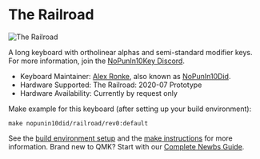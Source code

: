 # The Railroad

![The Railroad](https://i.imgur.com/B8OjXmyl.jpg)

A long keyboard with ortholinear alphas and semi-standard modifier keys. For more information, join the [NoPunIn10Key Discord](https://discord.gg/sku2Y6w).

* Keyboard Maintainer: [Alex Ronke](https://diplomacyvariants.wordpress.com/), also known as [NoPunIn10Did](https://github.com/nopunin10did). 
* Hardware Supported: The Railroad: 2020-07 Prototype
* Hardware Availability: Currently by request only

Make example for this keyboard (after setting up your build environment):

    make nopunin10did/railroad/rev0:default

See the [build environment setup](https://docs.qmk.fm/#/getting_started_build_tools) and the [make instructions](https://docs.qmk.fm/#/getting_started_make_guide) for more information. Brand new to QMK? Start with our [Complete Newbs Guide](https://docs.qmk.fm/#/newbs).
